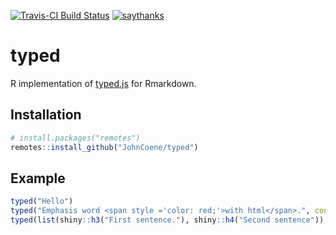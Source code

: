 [![Travis-CI Build Status](https://travis-ci.org/JohnCoene/typed.svg?branch=master)](https://travis-ci.org/JohnCoene/typed)
[![saythanks](https://img.shields.io/badge/say-thanks-ff69b4.svg)](https://saythanks.io/to/JohnCoene)

# typed

R implementation of [typed.js](https://github.com/mattboldt/typed.js/) for Rmarkdown.

## Installation

```r
# install.packages("remotes")
remotes::install_github("JohnCoene/typed")
```

## Example

```r
typed("Hello")
typed("Emphasis word <span style ='color: red;'>with html</span>.", contentType = "html")
typed(list(shiny::h3("First sentence."), shiny::h4("Second sentence")), typeSpeed = 2)
```

